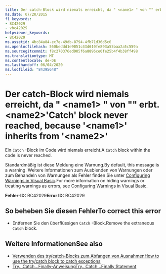 ```yaml
---
title: Der catch-Block wird niemals erreicht, da " <name1> " von "" erbt. <name2>
ms.date: 07/20/2015
f1_keywords:
- BC42029
- vbc42029
helpviewer_keywords:
- BC42029
ms.assetid: 4bc84a84-ec7e-49db-8794-4fb71d36d5c0
ms.openlocfilehash: 560beddd1e9051c43d610fe893a55baa2a5c559a
ms.sourcegitcommit: f8c270376ed905f6a8896ce0fe25b4f4b38ff498
ms.translationtype: MT
ms.contentlocale: de-DE
ms.lasthandoff: 06/04/2020
ms.locfileid: "84395648"
---
```

# <a name="catch-block-never-reached-because-name1-inherits-from-name2"></a><span data-ttu-id="11279-102">Der catch-Block wird niemals erreicht, da " \<name1> " von "" erbt. \<name2></span><span class="sxs-lookup"><span data-stu-id="11279-102">'Catch' block never reached, because '\<name1>' inherits from '\<name2>'</span></span>
<span data-ttu-id="11279-103">Ein `Catch` -Block im Code wird niemals erreicht.</span><span class="sxs-lookup"><span data-stu-id="11279-103">A `Catch` block within the code is never reached.</span></span>  
  
 <span data-ttu-id="11279-104">Standardmäßig ist diese Meldung eine Warnung.</span><span class="sxs-lookup"><span data-stu-id="11279-104">By default, this message is a warning.</span></span> <span data-ttu-id="11279-105">Weitere Informationen zum Ausblenden von Warnungen oder zum Behandeln von Warnungen als Fehler finden Sie unter [Configuring Warnings in Visual Basic](/visualstudio/ide/configuring-warnings-in-visual-basic).</span><span class="sxs-lookup"><span data-stu-id="11279-105">For more information on hiding warnings or treating warnings as errors, see [Configuring Warnings in Visual Basic](/visualstudio/ide/configuring-warnings-in-visual-basic).</span></span>  
  
 <span data-ttu-id="11279-106">**Fehler-ID:** BC42029</span><span class="sxs-lookup"><span data-stu-id="11279-106">**Error ID:** BC42029</span></span>  
  
## <a name="to-correct-this-error"></a><span data-ttu-id="11279-107">So beheben Sie diesen Fehler</span><span class="sxs-lookup"><span data-stu-id="11279-107">To correct this error</span></span>  
  
- <span data-ttu-id="11279-108">Entfernen Sie den überflüssigen `Catch` -Block.</span><span class="sxs-lookup"><span data-stu-id="11279-108">Remove the extraneous `Catch` block.</span></span>  
  
## <a name="see-also"></a><span data-ttu-id="11279-109">Weitere Informationen</span><span class="sxs-lookup"><span data-stu-id="11279-109">See also</span></span>

- [<span data-ttu-id="11279-110">Verwenden des try/catch-Blocks zum Abfangen von Ausnahmen</span><span class="sxs-lookup"><span data-stu-id="11279-110">How to use the try/catch block to catch exceptions</span></span>](../../standard/exceptions/how-to-use-the-try-catch-block-to-catch-exceptions.md)
- [<span data-ttu-id="11279-111">Try...Catch...Finally-Anweisung</span><span class="sxs-lookup"><span data-stu-id="11279-111">Try...Catch...Finally Statement</span></span>](../language-reference/statements/try-catch-finally-statement.md)
